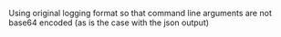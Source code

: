 Using original logging format so that command line arguments are not base64 encoded (as is the case with the json output)
